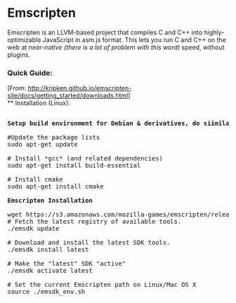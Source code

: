 # Emscripten
Emscripten is an LLVM-based project that compiles C and C++ into highly-optimizable JavaScript in asm.js format. This lets you run C and C++ on the web at *near-native (there is a lot of problem with this  word)* speed, without plugins. 

### Quick Guide:
[From: http://kripken.github.io/emscripten-site/docs/getting_started/downloads.html]  
** Installation (Linux): 

<pre>

<b>Setup build environment for Debian & derivatives, do siimilar for your distro</b><br/>
#Update the package lists
sudo apt-get update

# Install *gcc* (and related dependencies)
sudo apt-get install build-essential

# Install cmake
sudo apt-get install cmake

<b>Emscripten Installation </b><br/>
wget https://s3.amazonaws.com/mozilla-games/emscripten/releases/emsdk-portable.tar.gz
# Fetch the latest registry of available tools.
./emsdk update

# Download and install the latest SDK tools.
./emsdk install latest

# Make the "latest" SDK "active"
./emsdk activate latest

# Set the current Emscripten path on Linux/Mac OS X
source ./emsdk_env.sh

</pre>

